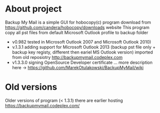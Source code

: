 # About project
Backup My Mail is a simple GUI for hobocopy(c) program download from https://github.com/candera/hobocopy/downloads website
This program copy all pst files from default Microsoft Outlook profile to backup folder 
* v0.982 tested in Microsoft Outlook 2007 and Microsoft Outlook 2010)
* v.1.3.1 adding support for Microsoft Outlook 2013 (backup pst file only + backup key registy, different then eariel MS Outlook version) imported from old reposiotry http://backupmymail.codeplex.com
* v1.3.3.0 signing OpenSource Developer certificate
...
more description here -> https://github.com/MarekOtulakowski/BackupMyMail/wiki

# Old versions
Older versions of program (< 1.3.1) there are earlier hosting https://backupmymail.codeplex.com/
